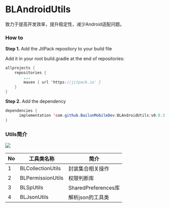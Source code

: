 # BLAndroidUtils

致力于提高开发效率，提升稳定性，减少Android适配问题。

### How to

**Step 1.** Add the JitPack repository to your build file

Add it in your root build.gradle at the end of repositories:
```java
allprojects {
	repositories {
		...
		maven { url 'https://jitpack.io' }
	}
}
```
	
**Step 2.** Add the dependency
```java
dependencies {
	  implementation 'com.github.BailunMobileDev:BLAndroidUtils:v0.0.3'
}
```

### Utils简介


 [![](https://jitpack.io/v/BailunMobileDev/BLAndroidUtils.svg)](https://jitpack.io/#BailunMobileDev/BLAndroidUtils)

|No|工具类名称|简介|
|---|---|---|
|1|BLCollectionUtils|封装集合相关操作|
|2|BLPermissionUtils|权限判断库|
|3|BLSpUtils|SharedPreferences库|
|4|BLJsonUtils|解析json的工具类|
